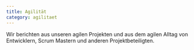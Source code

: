 ```yaml
---
title: Agilität
category: agilitaet
---
```


Wir berichten aus unseren agilen Projekten und aus dem agilen Alltag von Entwicklern, Scrum Mastern und anderen Projektbeteiligten.

